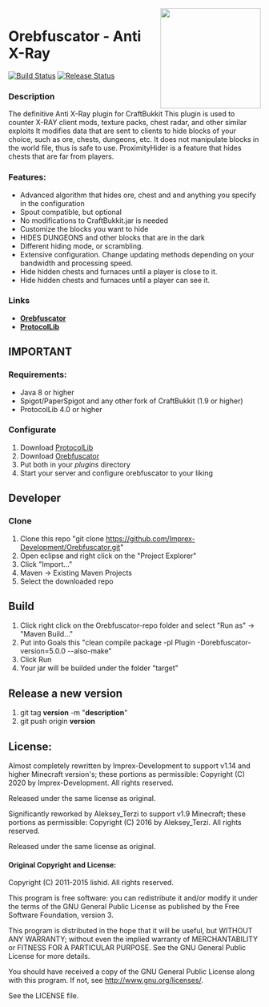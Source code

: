 <img align="right" src="https://user-images.githubusercontent.com/8127996/90168671-bb49c780-dd9d-11ea-989d-479f8c1f3ea3.png" height="200" width="200">

# Orebfuscator - Anti X-Ray
[![Build Status](https://github.com/Imprex-Development/Orebfuscator/workflows/Build/badge.svg)](https://github.com/Imprex-Development/Orebfuscator/actions?query=workflow%3ABuild) [![Release Status](https://github.com/Imprex-Development/Orebfuscator/workflows/Releases/badge.svg)](https://github.com/Imprex-Development/Orebfuscator/releases/latest)

### Description
The definitive Anti X-Ray plugin for CraftBukkit
This plugin is used to counter X-RAY client mods, texture packs, chest radar, and other similar exploits
It modifies data that are sent to clients to hide blocks of your choice, such as ore, chests, dungeons, etc.
It does not manipulate blocks in the world file, thus is safe to use.
ProximityHider is a feature that hides chests that are far from players.

### Features:
- Advanced algorithm that hides ore, chest and and anything you specify in the configuration
- Spout compatible, but optional
- No modifications to CraftBukkit.jar is needed
- Customize the blocks you want to hide
- HIDES DUNGEONS and other blocks that are in the dark
- Different hiding mode, or scrambling.
- Extensive configuration. Change updating methods depending on your bandwidth and processing speed.
- Hide hidden chests and furnaces until a player is close to it.
- Hide hidden chests and furnaces until a player can see it.

### Links
- **[Orebfuscator](https://www.spigotmc.org/resources/orebfuscator.22818/)**
- **[ProtocolLib](https://www.spigotmc.org/resources/protocollib.1997)**

## IMPORTANT

### Requirements:
- Java 8 or higher
- Spigot/PaperSpigot and any other fork of CraftBukkit (1.9 or higher)
- ProtocolLib 4.0 or higher

### Configurate
1. Download [ProtocolLib](https://github.com/dmulloy2/ProtocolLib/releases)
2. Download [Orebfuscator](https://github.com/Imprex-Development/Orebfuscator/releases)
3. Put both in your *plugins* directory
4. Start your server and configure orebfuscator to your liking

## Developer

### Clone
1. Clone this repo "git clone https://github.com/Imprex-Development/Orebfuscator.git"
2. Open eclipse and right click on the "Project Explorer"
3. Click "Import..."
4. Maven -> Existing Maven Projects
5. Select the downloaded repo

## Build
1. Click right click on the Orebfuscator-repo folder and select "Run as" -> "Maven Build..."
2. Put into Goals this "clean compile package -pl Plugin -Dorebfuscator-version=5.0.0 --also-make"
3. Click Run
4. Your jar will be builded under the folder "target"

## Release a new version
1. git tag **version** -m "**description**"
2. git push origin **version**

## License:

Almost completely rewritten by Imprex-Development to support v1.14 and higher Minecraft version's; these portions as permissible:
Copyright (C) 2020 by Imprex-Development. All rights reserved.

Released under the same license as original.

Significantly reworked by Aleksey_Terzi to support v1.9 Minecraft; these portions as permissible:
Copyright (C) 2016 by Aleksey_Terzi. All rights reserved.

Released under the same license as original.

#### Original Copyright and License:

Copyright (C) 2011-2015 lishid.  All rights reserved.

This program is free software: you can redistribute it and/or modify
it under the terms of the GNU General Public License as published by
the Free Software Foundation,  version 3.

This program is distributed in the hope that it will be useful,
but WITHOUT ANY WARRANTY; without even the implied warranty of
MERCHANTABILITY or FITNESS FOR A PARTICULAR PURPOSE.  See the
GNU General Public License for more details.

You should have received a copy of the GNU General Public License
along with this program. If not, see <http://www.gnu.org/licenses/>.

See the LICENSE file.
